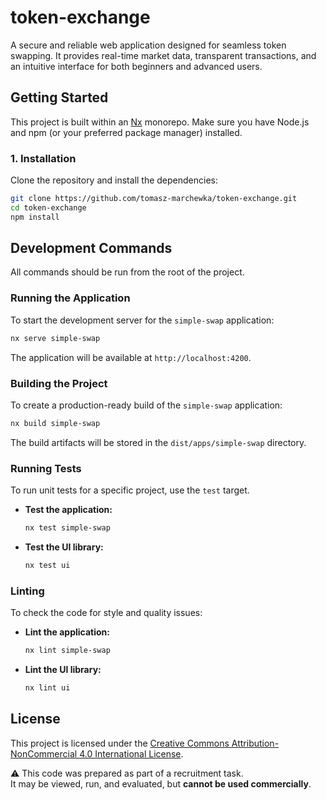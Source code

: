 # token-exchange

A secure and reliable web application designed for seamless token swapping. It provides real-time market data, transparent transactions, and an intuitive interface for both beginners and advanced users.

## Getting Started

This project is built within an [Nx](https://nx.dev) monorepo. Make sure you have Node.js and npm (or your preferred package manager) installed.

### 1. Installation

Clone the repository and install the dependencies:

```bash
git clone https://github.com/tomasz-marchewka/token-exchange.git
cd token-exchange
npm install
```

## Development Commands

All commands should be run from the root of the project.

### Running the Application

To start the development server for the `simple-swap` application:

```bash
nx serve simple-swap
```
The application will be available at `http://localhost:4200`.

### Building the Project

To create a production-ready build of the `simple-swap` application:

```bash
nx build simple-swap
```
The build artifacts will be stored in the `dist/apps/simple-swap` directory.

### Running Tests

To run unit tests for a specific project, use the `test` target.

- **Test the application:**
  ```bash
  nx test simple-swap
  ```

- **Test the UI library:**
  ```bash
  nx test ui
  ```

### Linting

To check the code for style and quality issues:

- **Lint the application:**
  ```bash
  nx lint simple-swap
  ```

- **Lint the UI library:**
  ```bash
  nx lint ui
  ```

## License

This project is licensed under the
[Creative Commons Attribution-NonCommercial 4.0 International License](https://creativecommons.org/licenses/by-nc/4.0/).

⚠️ This code was prepared as part of a recruitment task.  
It may be viewed, run, and evaluated, but **cannot be used commercially**.
